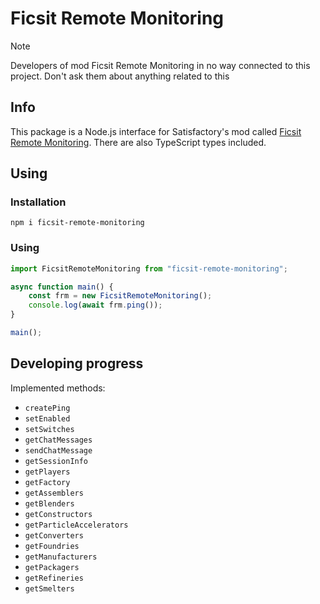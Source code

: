 # Ficsit Remote Monitoring

> [!NOTE]
> Developers of mod Ficsit Remote Monitoring in no way connected to this project. Don't ask them about anything related to this

## Info

This package is a Node.js interface for Satisfactory's mod called [Ficsit Remote Monitoring](https://ficsit.app/mod/FicsitRemoteMonitoring). There are also TypeScript types included.

## Using

### Installation

```shell
npm i ficsit-remote-monitoring
```

### Using

```typescript
import FicsitRemoteMonitoring from "ficsit-remote-monitoring";

async function main() {
    const frm = new FicsitRemoteMonitoring();
    console.log(await frm.ping());
}

main();
```

## Developing progress

Implemented methods:

- `createPing`
- `setEnabled`
- `setSwitches`
- `getChatMessages`
- `sendChatMessage`
- `getSessionInfo`
- `getPlayers`
- `getFactory`
- `getAssemblers`
- `getBlenders`
- `getConstructors`
- `getParticleAccelerators`
- `getConverters`
- `getFoundries`
- `getManufacturers`
- `getPackagers`
- `getRefineries`
- `getSmelters`
